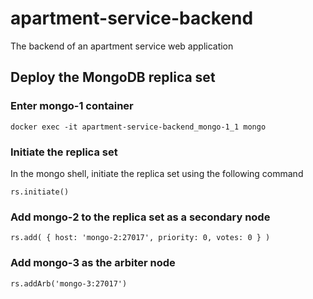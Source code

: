 # apartment-service-backend

The backend of an apartment service web application

## Deploy the MongoDB replica set

### Enter mongo-1 container

```
docker exec -it apartment-service-backend_mongo-1_1 mongo
```

### Initiate the replica set

In the mongo shell, initiate the replica set using the following command

```
rs.initiate()
```

### Add mongo-2 to the replica set as a secondary node

```
rs.add( { host: 'mongo-2:27017', priority: 0, votes: 0 } )
```

### Add mongo-3 as the arbiter node

```
rs.addArb('mongo-3:27017')
```
